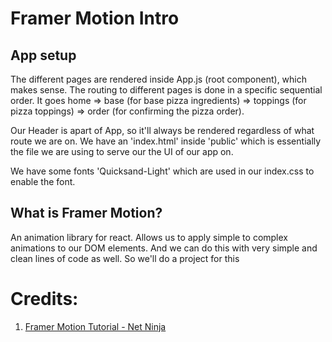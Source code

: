 # Framer Motion Intro

## App setup
The different pages are rendered inside App.js (root component), which makes sense. The routing to different pages is done in a specific sequential order. It goes home => base (for base pizza ingredients) => toppings (for pizza toppings) => order (for confirming the pizza order).

Our Header is apart of App, so it'll always be rendered regardless of what route we are on. We have an 'index.html' inside 'public' which is essentially the 
file we are using to serve our the UI of our app on.

We have some fonts 'Quicksand-Light' which are used in our index.css to enable the font.

## What is Framer Motion?
An animation library for react. Allows us to apply simple to complex animations to our DOM elements. And we can do this with very simple and clean lines of code as well. So we'll do a project for this

# Credits:
1. [Framer Motion Tutorial - Net Ninja](https://www.youtube.com/watch?v=2V1WK-3HQNk&list=PL4cUxeGkcC9iHDnQfTHEVVceOEBsOf07i)